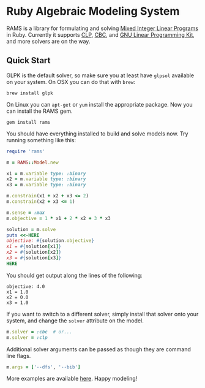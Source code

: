 # Ruby Algebraic Modeling System

RAMS is a library for formulating and solving [Mixed Integer Linear Programs](https://en.wikipedia.org/wiki/Integer_programming) in Ruby. Currently it supports [CLP](https://www.coin-or.org/Clp/), [CBC](https://www.coin-or.org/Cbc/), and [GNU Linear Programming Kit](https://www.gnu.org/software/glpk/), and more solvers are on the way.

## Quick Start

GLPK is the default solver, so make sure you at least have `glpsol` available on your system. On OSX you can do that with `brew`:

```
brew install glpk
```

On Linux you can `apt-get` or `yum` install the appropriate package. Now you can install the RAMS gem.

```
gem install rams
```

You should have everything installed to build and solve models now. Try running something like this:

```ruby
require 'rams'

m = RAMS::Model.new

x1 = m.variable type: :binary
x2 = m.variable type: :binary
x3 = m.variable type: :binary

m.constrain(x1 + x2 + x3 <= 2)
m.constrain(x2 + x3 <= 1)

m.sense = :max
m.objective = 1 * x1 + 2 * x2 + 3 * x3

solution = m.solve
puts <<-HERE
objective: #{solution.objective}
x1 = #{solution[x1]}
x2 = #{solution[x2]}
x3 = #{solution[x3]}
HERE
```

You should get output along the lines of the following:

```
objective: 4.0
x1 = 1.0
x2 = 0.0
x3 = 1.0
```

If you want to switch to a different solver, simply install that solver onto your system, and change the `solver` attribute on the model.

```ruby
m.solver = :cbc  # or...
m.solver = :clp
```

Additional solver arguments can be passed as though they are command line flags.

```ruby
m.args = ['--dfs', '--bib']
```

More examples are available [here](https://github.com/ryanjoneil/rams/tree/master/examples). Happy modeling!
